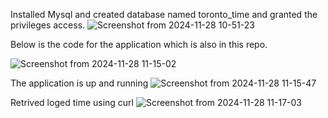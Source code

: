 Installed Mysql and created database named toronto_time and granted the privileges access.
![Screenshot from 2024-11-28 10-51-23](https://github.com/user-attachments/assets/6dc0dd58-b5df-4d33-868f-52f8a84e1836)

Below is the code for the application which is also in this repo.

![Screenshot from 2024-11-28 11-15-02](https://github.com/user-attachments/assets/97d67bed-3ce6-4c92-8841-c5f5cbe061d0)

The application is up and running
![Screenshot from 2024-11-28 11-15-47](https://github.com/user-attachments/assets/16d3098d-5b1b-427a-b8f2-9d826e83ab0a)

Retrived loged time using curl
![Screenshot from 2024-11-28 11-17-03](https://github.com/user-attachments/assets/3d329979-a44f-40c7-a4f2-17718d8c505c)




